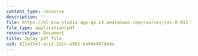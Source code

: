 ```yaml
---
content_type: resource
description: ''
file: https://ol-ocw-studio-app-qa.s3.amazonaws.com/courses/res-6-012-introduction-to-probability-spring-2018/821a1541ac1222cca902ea94e94784da_iQ2edOqEQAs.pdf
file_type: application/pdf
resourcetype: Document
title: 3play pdf file
uid: 821a1541-ac12-22cc-a902-ea94e94784da
---
```

